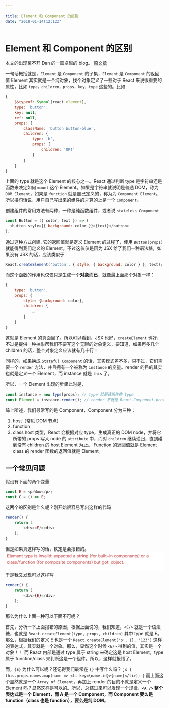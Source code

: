 ```yaml
---

title: Element 和 Component 的区别
date: "2018-01-14T12:12Z"
---
```


# Element 和 Component 的区别

本文的出现离不开 Dan 的一篇卓越的 blog。
[原文章](https://reactjs.org/blog/2015/12/18/react-components-elements-and-instances.html)

一句话概括就是，`Element` 是 `Component` 的子集，`Element` 是 `Component` 的返回值
Element 其实就是一个纯对象，找个对象定义了一些对于 React 来说很重要的属性，比如 `type，children，props，key，type` 这些的。比如

```js
{
	$$typeof: Symbol(react.element),
	type: 'button',
	key: null,
	ref: null,
	props: {
		className: 'button button-blue',
		children: {
			type: 'b',
			props: {
				children: 'OK!'
			}
		}
	}
}
```

上面的 type 就是这个 Element 的核心之一。React 通过判断 type 是字符串还是函数来决定如何 `mount` 这个 Element。如果是字符串就说明是普通 DOM，称为 `DOM Element`，如果是 `function` 就是自己定义的，称为为 `Component Element`。所以换句话说，用户自己写出来的组件的才算的上是一个 `Component`。

创建组件的常用方法有两种，一种是纯函数组件，或者说 `stateless Component`

```js
const Button = ({ color, text }) => (
  <button style={{ background: color }}>{text}</button>
);
```

通过这种方式创建, 它的返回值就是定义 Element 的过程了，使用 `Button(props)` 就能得到我们定义的 Element。不过这仅仅是因为 JSX 给了我们一种语法糖，如果没有 JSX 的话，应该类似于

```js
React.createElement('button', { style: { background: color } }, text);
```

而这个函数的作用也仅仅只是生成一个**对象而已**，就像最上面那个对象一样：

```js
{
	type: 'button',
	props: {
		style: {background: color},
		children: {
			…
		}
	}
}
```

这就是 Element 的真面目了。所以可以看到，JSX 也好，`createElement` 也好，不过是提供一种抽象帮我们不要写这个无聊的对象定义，要知道，如果再多几个 children 的话，整个对象定义应该就有几十行！

同样的，如果换成 `Stateful Component` 的话，其实模式差不多，只不过，它们需要一个 `render` 方法，并且拥有一个被称为 `instance` 的变量。render 的目的其实也就是定义一个 Element，而 instance 就是 `this` 了。

所以，一个 Element 出现的步骤此时是，

```js
const instance = new type(props); // type 就是该组件的 type
const Element = instance.render(); // render 不就是 React.Component.prototype 的方法吗
```

综上所述，我们最常写的是 Component，Component 分为三种：

1. host（常见 DOM 节点）
2. function
3. class
   host 类型，React 会根据对应 type，生成真正的 DOM node，并将它所带的 props 写入 node 的 `attribute` 中，而对 `children` 继续递归，直到碰到没有 children 的 host Element 为止。
   Function 的返回值就是 Element
   class 的 render 函数的返回值就是 Element。

## 一个常见问题

假设有下面的两个变量

```js
const E = <p>Wow</p>;
const C = () => E;
```

这两个的区别是什么呢？刚开始很容易写出这样的代码

```js
render() {
	return (
		<div><E/><div>
	);
}
```

但是如果真这样写的话，铁定是会报错的。
![](./96FFC213-7B8B-46A4-817B-2F13D2342247.png)
于是我又发现可以这样写

```js
render() {
	return (
		<div>{E}</div>
	);
}
```

那么为什么上面一种可以下面不可呢？

首先，分析一下上面报错的原因，根据上面说的，我们知道，`<E/>` 就是一个语法糖，也就是 `React.createElement(type, props, children)` 其中 type 就是 E。那么，根据我们的定义 E 也是一个 `React.createElement('p', {}, '123')` 这样的表达式，其实就是一个对象。那么，显然这个时候 `<E/>` 得到的值，其实是一个对象！！ 而 React 内部是通过 type 属于 string 来确定这是 host Element，type 属于 function/class 来判断这是一个组件。所以，这样就报错了。

而，`{E}` 为什么可以呢？还记得我们最常在 `{}` 中写什么吗？
`js { this.props.names.map(name => <li key={name.id}>{name}</li>); }`
而上面这个显然就是一个 `Array of Element`，再加上 render 的目的不就是定义一个 Element 吗？显然这样是可以的。所以，总结过来可以发现一个规律，**`<A />` 整个表达式是一个 Element，而 A 是一个 Component，而 Component 要么是 function（class 也是 function），要么是纯 DOM**。
